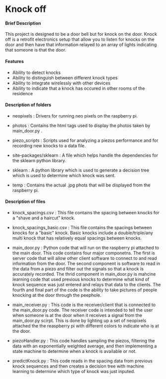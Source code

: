 # Knock off

#### Brief Description
This project is designed to be a door bell but for knock on the door. Knock off is a retrofit electronics setup that allow you to listen for knocks on the door and then have that information relayed to an array of lights indicating that someone is that the door.

#### Features
- Ability to detect knocks
- Ability to distinguish between different knock types
- Ability to integrate wirelessly with other devices
- Ability to indicate that a knock has occured in other rooms of the residence

#### Description of folders
- neopixels : Drivers for running neo pixels on the raspberry pi.

- photos : Contains the html tags used to display the photos taken by main_door.py .

- piezo_scripts : Scripts used for analyzing a piezos performance and for recording new knocks to a data file.

- site-packages/sklearn : A file which helps handle the dependencies for the sklearn python library.

- sklearn : A python library which is used to generate a decision tree which is used to determine which knock was sent.

- temp : Contains the actual .jpg phots that will be displayed from the raspberry pi.

#### Description of files
- knock_spacings.csv : This file contains the spacing between knocks for a "shave and a haircut" knock.
- knock_spacings_basic.csv : This file contains the spacings between knocks for a "basic" knock. Basic knocks include a double/triple/any multi knock that has relatively equal spacings between knocks.

- main_door.py : Python code that will run on the raspberry pi attached to the main door. This code contains four major componetns. The first is server code that will allow other client software to connect to and read information from the door. The second component is software to read in the data from a piezo and filter out the signals so that a knock is accurately recorded. The thrid component in main_door.py is mahcine learning code that used previous knocks to determine what kind of knock sequence was just entered and relays that data to the clients. The fourth and final part of the code is the ability to take pictures of people knocking at the door through the peephole. 

- main_receiver.py : This code is the receiver/client that is connected to the main_door.py code. The receiver code is intended to tell the user when someone is at the door when it receives a signal from the main_door.py scirpt. This is done by lighting up a set of neopixels attached the the reaspberry pi with different colors to indicate who is at the door. 

- piezoHandler.py : This code handles sampling the piezos, filtering the data with an exponentially weighted average, and then implementing a state machine to determine when a knock is available or not.

- predictKnock.py : This code reads in the spacing data from previous knock sequences and then creates a decision tree with machine learning to determine which type of knock was just inputed.  

